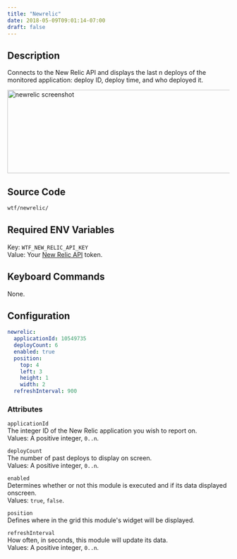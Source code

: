 ```yaml
---
title: "Newrelic"
date: 2018-05-09T09:01:14-07:00
draft: false
---
```


## Description

Connects to the New Relic API and displays the last n deploys of the
monitored application: deploy ID, deploy time, and who deployed it.

<img src="/imgs/modules/newrelic.png" width="640" height="189" alt="newrelic screenshot" />

## Source Code

```bash
wtf/newrelic/
```

## Required ENV Variables

<span class="caption">Key:</span> `WTF_NEW_RELIC_API_KEY` <br />
<span class="caption">Value:</span> Your <a href="">New Relic API</a>
token.

## Keyboard Commands

None.

## Configuration

```yaml
newrelic:
  applicationId: 10549735
  deployCount: 6
  enabled: true
  position:
    top: 4
    left: 3
    height: 1
    width: 2
  refreshInterval: 900
```

### Attributes

`applicationId` <br />
The integer ID of the New Relic application you wish to report on. <br
/>
Values: A positive integer, `0..n`.

`deployCount` <br />
The number of past deploys to display on screen. <br />
Values: A positive integer, `0..n`.

`enabled` <br />
Determines whether or not this module is executed and if its data displayed onscreen. <br />
Values: `true`, `false`.

`position` <br />
Defines where in the grid this module's widget will be displayed. <br />

`refreshInterval` <br />
How often, in seconds, this module will update its data. <br />
Values: A positive integer, `0..n`.
